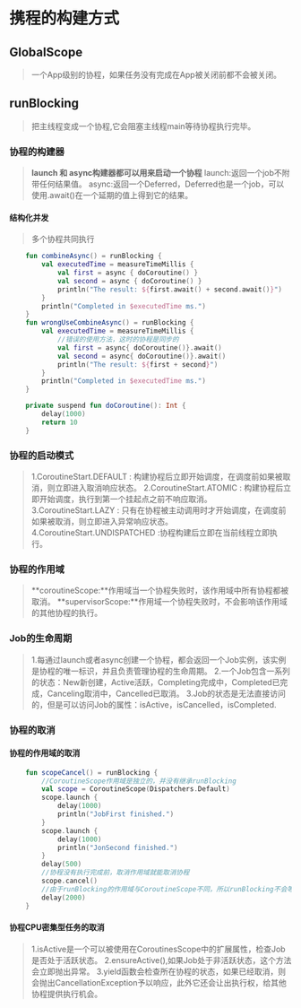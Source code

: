 # 携程的构建方式
## GlobalScope
> 一个App级别的协程，如果任务没有完成在App被关闭前都不会被关闭。
## runBlocking
> 把主线程变成一个协程,它会阻塞主线程main等待协程执行完毕。
### 协程的构建器

> **launch 和 async构建器都可以用来启动一个协程**
> launch:返回一个job不附带任何结果值。
> async:返回一个Deferred，Deferred也是一个job，可以使用.await()在一个延期的值上得到它的结果。

#### 结构化并发
> 多个协程共同执行
```kotlin
    fun combineAsync() = runBlocking {
        val executedTime = measureTimeMillis {
            val first = async { doCoroutine() }
            val second = async { doCoroutine() }
            println("The result: ${first.await() + second.await()}")
        }
        println("Completed in $executedTime ms.")
    }
    fun wrongUseCombineAsync() = runBlocking {
        val executedTime = measureTimeMillis {
            //错误的使用方法，这时的协程是同步的
            val first = async{ doCoroutine()}.await()
            val second = async{ doCoroutine()}.await()
            println("The result: ${first + second}")
        }
        println("Completed in $executedTime ms.")
    }

    private suspend fun doCoroutine(): Int {
        delay(1000)
        return 10
    }
```
### 协程的启动模式
>1.CoroutineStart.DEFAULT : 构建协程后立即开始调度，在调度前如果被取消，则立即进入取消响应状态。
>2.CoroutineStart.ATOMIC : 构建协程后立即开始调度，执行到第一个挂起点之前不响应取消。
>3.CoroutineStart.LAZY : 只有在协程被主动调用时才开始调度，在调度前如果被取消，则立即进入异常响应状态。
>4.CoroutineStart.UNDISPATCHED :协程构建后立即在当前线程立即执行。

### 协程的作用域
>**coroutineScope:**作用域当一个协程失败时，该作用域中所有协程都被取消。
>**supervisorScope:**作用域一个协程失败时，不会影响该作用域的其他协程的执行。

### Job的生命周期
>1.每通过launch或者async创建一个协程，都会返回一个Job实例，该实例是协程的唯一标识，并且负责管理协程的生命周期。
>2.一个Job包含一系列的状态：New新创建，Active活跃，Completing完成中，Completed已完成，Canceling取消中，Cancelled已取消。
>3.Job的状态是无法直接访问的，但是可以访问Job的属性：isActive，isCancelled，isCompleted.
### 协程的取消
#### 协程的作用域的取消
```kotlin
    fun scopeCancel() = runBlocking {
        //CoroutineScope作用域是独立的，并没有继承runBlocking
        val scope = CoroutineScope(Dispatchers.Default)
        scope.launch {
            delay(1000)
            println("JobFirst finished.")
        }
        scope.launch {
            delay(1000)
            println("JonSecond finished.")
        }
        delay(500)
        //协程没有执行完成前，取消作用域就能取消协程
        scope.cancel()
        //由于runBlocking的作用域与CoroutineScope不同，所以runBlocking不会等待CoroutineScope中的协程执行完成
        delay(2000)
    }
```
#### 协程CPU密集型任务的取消
>1.isActive是一个可以被使用在CoroutinesScope中的扩展属性，检查Job是否处于活跃状态。
>2.ensureActive(),如果Job处于非活跃状态，这个方法会立即抛出异常。
>3.yield函数会检查所在协程的状态，如果已经取消，则会抛出CancellationException予以响应，此外它还会让出执行权，给其他协程提供执行机会。


